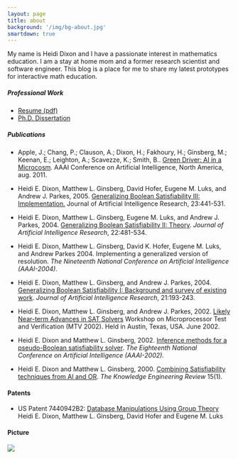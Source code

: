 ```yaml
---
layout: page
title: about 
background: '/img/bg-about.jpg'
smartdown: true
---
```


My name is Heidi Dixon and I have a passionate interest in mathematics education.  I am a stay at home mom and a former research scientist and software engineer.  This blog is a place for me to share my latest prototypes for interactive math education.  


##### Professional Work

- [Resume (pdf)](/smartblog/HeidiDixonResume.pdf)
- [Ph.D. Dissertation](http://www.cirl.uoregon.edu/dixon/papers/dixonDissertation.pdf)


##### Publications

- Apple, J.; Chang, P.; Clauson, A.; Dixon, H.; Fakhoury, H.; Ginsberg, M.; Keenan, E.; Leighton, A.; Scavezze, K.; Smith, B.. [Green Driver: AI in a Microcosm](https://www.aaai.org/ocs/index.php/AAAI/AAAI11/paper/view/3648). AAAI Conference on Artificial Intelligence, North America, aug. 2011. 

- Heidi E. Dixon, Matthew L. Ginsberg, David Hofer, Eugene M. Luks, and Andrew J. Parkes, 2005. [Generalizing Boolean Satisfiability III: Implementation.](https://www.jair.org/index.php/jair/article/view/10407/24941) Journal of Artificial Intelligence Research, 23:441-531.

- Heidi E. Dixon, Matthew L. Ginsberg, Eugene M. Luks, and Andrew J. Parkes, 2004. [Generalizing Boolean Satisfiability II: Theory](https://arxiv.org/abs/1109.2134). *Journal of Artificial Intelligence Research*, 22:481-534.
                
- Heidi E. Dixon, Matthew L. Ginsberg, David K. Hofer, Eugene M. Luks, and Andrew Parkes 2004. Implementing a generalized version of resolution. *The Nineteenth National Conference on Artificial Intelligence (AAAI-2004)*.

- Heidi E. Dixon, Matthew L. Ginsberg, and Andrew J. Parkes, 2004.  [Generalizing Boolean Satisfiability I: Background and survey of existing work](https://arxiv.org/abs/1107.0040). *Journal of Artificial Intelligence Research*, 21:193-243.

- Heidi E. Dixon, Matthew L. Ginsberg, and Andrew J. Parkes, 2002. [Likely Near-term Advances in SAT Solvers](http://www.cirl.uoregon.edu/dixon/papers/CIRL-MTV.pdf) Workshop on Microprocessor Test and Verification (MTV 2002). Held in Austin, Texas, USA. June 2002.
                              
- Heidi E. Dixon and Matthew L. Ginsberg, 2002. [Inference methods for a pseudo-Boolean satisfiability solver](http://www.cirl.uoregon.edu/dixon/papers/AAAI02Dixon.pdf). *The Eighteenth National Conference on Artificial Intelligence (AAAI-2002).*
                              
- Heidi E. Dixon and Matthew L. Ginsberg, 2000. [Combining Satisfiability techniques from AI and OR](http://www.cirl.uoregon.edu/dixon/papers/ker00.pdf). *The Knowledge Engineering Review* 15(1).


#### Patents

- US Patent 7440942B2: [Database Manipulations Using Group Theory](https://patents.google.com/patent/US7440942B2/en) Heidi E. Dixon, Matthew L. Ginsberg, David Hofer and Eugene M. Luks


#### Picture

![](/smartblog/img/HeidiSmall.png)  
